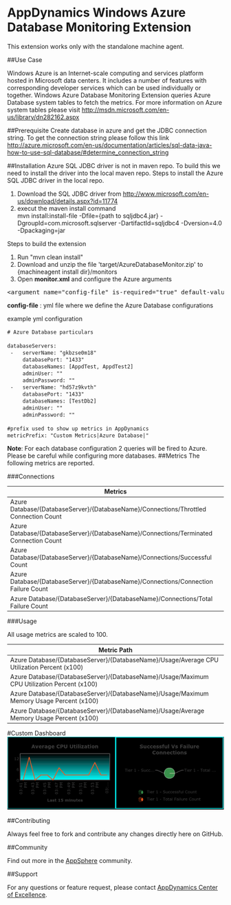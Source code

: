 # AppDynamics Windows Azure Database Monitoring Extension

This extension works only with the standalone machine agent.

##Use Case

Windows Azure is an Internet-scale computing and services platform hosted in Microsoft data centers. It includes a number of features with corresponding developer services which can be used individually or together.
Windows Azure Database Monitoring Extension queries Azure Database system tables to fetch the metrics. For more information on Azure system tables please visit http://msdn.microsoft.com/en-us/library/dn282162.aspx 


##Prerequisite
Create database in azure and get the JDBC connection string. To get the connection string please follow this link http://azure.microsoft.com/en-us/documentation/articles/sql-data-java-how-to-use-sql-database/#determine_connection_string

##Installation
Azure SQL JDBC driver is not in maven repo. To build this we need to install the driver into the local maven repo.
Steps to install the Azure SQL JDBC driver in the local repo.

1. Download the SQL JDBC driver from http://www.microsoft.com/en-us/download/details.aspx?id=11774
2.  execut the maven install command <br>
mvn install:install-file -Dfile={path to sqljdbc4.jar} -DgroupId=com.microsoft.sqlserver -DartifactId=sqljdbc4 -Dversion=4.0 -Dpackaging=jar

Steps to build the extension

1. Run "mvn clean install"
2. Download and unzip the file 'target/AzureDatabaseMonitor.zip' to \{machineagent install dir\}/monitors
3. Open <b>monitor.xml</b> and configure the Azure arguments

<pre>
&lt;argument name="config-file" is-required="true" default-value="monitors/AzureDatabaseMonitor/config.yml" /&gt;
</pre>

<b>config-file</b> : yml file where we define the Azure Database configurations<br/>

example yml configuration
   ```
   # Azure Database particulars

   databaseServers:
    -   serverName: "gkbzse0m18"
        databasePort: "1433"
        databaseNames: [AppdTest, AppdTest2]
        adminUser: ""
        adminPassword: ""
    -   serverName: "hd57z9kvth"
        databasePort: "1433"
        databaseNames: [TestDb2]
        adminUser: ""
        adminPassword: ""
   
   #prefix used to show up metrics in AppDynamics
   metricPrefix: "Custom Metrics|Azure Database|"
   
   ```
<b>Note</b>: For each database configuration 2 queries will be fired to Azure. Please be careful while configuring more
databases.
##Metrics
The following metrics are reported.

###Connections

| Metrics|
|---------------- |
|Azure Database/{DatabaseServer}/{DatabaseName}/Connections/Throttled Connection Count|
|Azure Database/{DatabaseServer}/{DatabaseName}/Connections/Terminated Connection Count|
|Azure Database/{DatabaseServer}/{DatabaseName}/Connections/Successful Count|
|Azure Database/{DatabaseServer}/{DatabaseName}/Connections/Connection Failure Count|
|Azure Database/{DatabaseServer}/{DatabaseName}/Connections/Total Failure Count|

###Usage

All usage metrics are scaled to 100.

| Metric Path  |
|---------------- |
|Azure Database/{DatabaseServer}/{DatabaseName}/Usage/Average CPU Utilization Percent (x100)|
|Azure Database/{DatabaseServer}/{DatabaseName}/Usage/Maximum CPU Utilization Percent (x100)|
|Azure Database/{DatabaseServer}/{DatabaseName}/Usage/Maximum Memory Usage Percent (x100)|
|Azure Database/{DatabaseServer}/{DatabaseName}/Usage/Average Memory Usage Percent (x100)|

#Custom Dashboard
![](https://raw.githubusercontent.com/Appdynamics/azure-database-monitoring-extension/master/AzureDatabaseMonitor.png)

##Contributing

Always feel free to fork and contribute any changes directly here on GitHub.

##Community

Find out more in the [AppSphere]() community.

##Support

For any questions or feature request, please contact [AppDynamics Center of Excellence](mailto:help@appdynamics.com).
